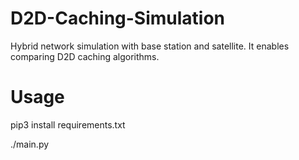 # D2D-Caching-Simulation
Hybrid network simulation with base station and satellite. It enables comparing D2D caching algorithms.

# Usage
pip3 install requirements.txt

./main.py
